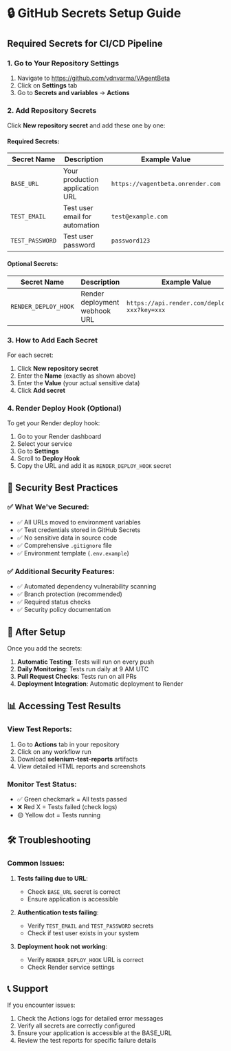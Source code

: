 # 🔒 GitHub Secrets Setup Guide

## Required Secrets for CI/CD Pipeline

### 1. Go to Your Repository Settings
1. Navigate to https://github.com/vdnvarma/VAgentBeta
2. Click on **Settings** tab
3. Go to **Secrets and variables** → **Actions**

### 2. Add Repository Secrets

Click **New repository secret** and add these one by one:

#### Required Secrets:

| Secret Name | Description | Example Value |
|-------------|-------------|---------------|
| `BASE_URL` | Your production application URL | `https://vagentbeta.onrender.com` |
| `TEST_EMAIL` | Test user email for automation | `test@example.com` |
| `TEST_PASSWORD` | Test user password | `password123` |

#### Optional Secrets:

| Secret Name | Description | Example Value |
|-------------|-------------|---------------|
| `RENDER_DEPLOY_HOOK` | Render deployment webhook URL | `https://api.render.com/deploy/srv-xxx?key=xxx` |

### 3. How to Add Each Secret

For each secret:
1. Click **New repository secret**
2. Enter the **Name** (exactly as shown above)
3. Enter the **Value** (your actual sensitive data)
4. Click **Add secret**

### 4. Render Deploy Hook (Optional)

To get your Render deploy hook:
1. Go to your Render dashboard
2. Select your service
3. Go to **Settings**
4. Scroll to **Deploy Hook**
5. Copy the URL and add it as `RENDER_DEPLOY_HOOK` secret

## 🔐 Security Best Practices

### ✅ What We've Secured:
- ✅ All URLs moved to environment variables
- ✅ Test credentials stored in GitHub Secrets
- ✅ No sensitive data in source code
- ✅ Comprehensive `.gitignore` file
- ✅ Environment template (`.env.example`)

### ✅ Additional Security Features:
- ✅ Automated dependency vulnerability scanning
- ✅ Branch protection (recommended)
- ✅ Required status checks
- ✅ Security policy documentation

## 🚀 After Setup

Once you add the secrets:
1. **Automatic Testing**: Tests will run on every push
2. **Daily Monitoring**: Tests run daily at 9 AM UTC
3. **Pull Request Checks**: Tests run on all PRs
4. **Deployment Integration**: Automatic deployment to Render

## 📊 Accessing Test Results

### View Test Reports:
1. Go to **Actions** tab in your repository
2. Click on any workflow run
3. Download **selenium-test-reports** artifacts
4. View detailed HTML reports and screenshots

### Monitor Test Status:
- ✅ Green checkmark = All tests passed
- ❌ Red X = Tests failed (check logs)
- 🟡 Yellow dot = Tests running

## 🛠️ Troubleshooting

### Common Issues:

1. **Tests failing due to URL**:
   - Check `BASE_URL` secret is correct
   - Ensure application is accessible

2. **Authentication tests failing**:
   - Verify `TEST_EMAIL` and `TEST_PASSWORD` secrets
   - Check if test user exists in your system

3. **Deployment hook not working**:
   - Verify `RENDER_DEPLOY_HOOK` URL is correct
   - Check Render service settings

## 📞 Support

If you encounter issues:
1. Check the Actions logs for detailed error messages
2. Verify all secrets are correctly configured
3. Ensure your application is accessible at the BASE_URL
4. Review the test reports for specific failure details
